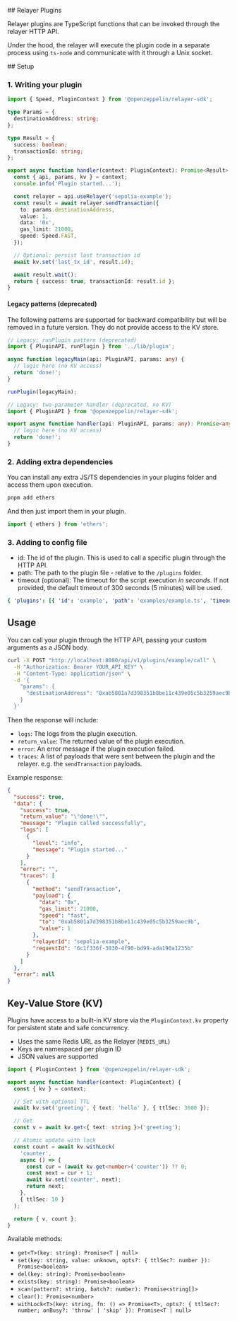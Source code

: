 ## Relayer Plugins

Relayer plugins are TypeScript functions that can be invoked through the relayer HTTP API.

Under the hood, the relayer will execute the plugin code in a separate process using `ts-node` and communicate with it through a Unix socket.

## Setup

### 1. Writing your plugin

```typescript
import { Speed, PluginContext } from '@openzeppelin/relayer-sdk';

type Params = {
  destinationAddress: string;
};

type Result = {
  success: boolean;
  transactionId: string;
};

export async function handler(context: PluginContext): Promise<Result> {
  const { api, params, kv } = context;
  console.info('Plugin started...');

  const relayer = api.useRelayer('sepolia-example');
  const result = await relayer.sendTransaction({
    to: params.destinationAddress,
    value: 1,
    data: '0x',
    gas_limit: 21000,
    speed: Speed.FAST,
  });

  // Optional: persist last transaction id
  await kv.set('last_tx_id', result.id);

  await result.wait();
  return { success: true, transactionId: result.id };
}
```

#### Legacy patterns (deprecated)

The following patterns are supported for backward compatibility but will be removed in a future version. They do not provide access to the KV store.

```typescript
// Legacy: runPlugin pattern (deprecated)
import { PluginAPI, runPlugin } from '../lib/plugin';

async function legacyMain(api: PluginAPI, params: any) {
  // logic here (no KV access)
  return 'done!';
}

runPlugin(legacyMain);
```

```typescript
// Legacy: two-parameter handler (deprecated, no KV)
import { PluginAPI } from '@openzeppelin/relayer-sdk';

export async function handler(api: PluginAPI, params: any): Promise<any> {
  // logic here (no KV access)
  return 'done!';
}
```

### 2. Adding extra dependencies

You can install any extra JS/TS dependencies in your plugins folder and access them upon execution.

```bash
pnpm add ethers
```

And then just import them in your plugin.

```typescript
import { ethers } from 'ethers';
```

### 3. Adding to config file

- id: The id of the plugin. This is used to call a specific plugin through the HTTP API.
- path: The path to the plugin file - relative to the `/plugins` folder.
- timeout (optional): The timeout for the script execution _in seconds_. If not provided, the default timeout of 300 seconds (5 minutes) will be used.

```yaml
{ 'plugins': [{ 'id': 'example', 'path': 'examples/example.ts', 'timeout': 30 }] }
```

## Usage

You can call your plugin through the HTTP API, passing your custom arguments as a JSON body.

```bash
curl -X POST "http://localhost:8080/api/v1/plugins/example/call" \
  -H "Authorization: Bearer YOUR_API_KEY" \
  -H "Content-Type: application/json" \
  -d '{
    "params": {
      "destinationAddress": "0xab5801a7d398351b8be11c439e05c5b3259aec9b"
    }
  }'
```

Then the response will include:

- `logs`: The logs from the plugin execution.
- `return_value`: The returned value of the plugin execution.
- `error`: An error message if the plugin execution failed.
- `traces`: A list of payloads that were sent between the plugin and the relayer. e.g. the `sendTransaction` payloads.

Example response:

```json
{
  "success": true,
  "data": {
    "success": true,
    "return_value": "\"done!\"",
    "message": "Plugin called successfully",
    "logs": [
      {
        "level": "info",
        "message": "Plugin started..."
      }
    ],
    "error": "",
    "traces": [
      {
        "method": "sendTransaction",
        "payload": {
          "data": "0x",
          "gas_limit": 21000,
          "speed": "fast",
          "to": "0xab5801a7d398351b8be11c439e05c5b3259aec9b",
          "value": 1
        },
        "relayerId": "sepolia-example",
        "requestId": "6c1f336f-3030-4f90-bd99-ada190a1235b"
      }
    ]
  },
  "error": null
}
```

## Key-Value Store (KV)

Plugins have access to a built-in KV store via the `PluginContext.kv` property for persistent state and safe concurrency.

- Uses the same Redis URL as the Relayer (`REDIS_URL`)
- Keys are namespaced per plugin ID
- JSON values are supported

```typescript
import { PluginContext } from '@openzeppelin/relayer-sdk';

export async function handler(context: PluginContext) {
  const { kv } = context;

  // Set with optional TTL
  await kv.set('greeting', { text: 'hello' }, { ttlSec: 3600 });

  // Get
  const v = await kv.get<{ text: string }>('greeting');

  // Atomic update with lock
  const count = await kv.withLock(
    'counter',
    async () => {
      const cur = (await kv.get<number>('counter')) ?? 0;
      const next = cur + 1;
      await kv.set('counter', next);
      return next;
    },
    { ttlSec: 10 }
  );

  return { v, count };
}
```

Available methods:

- `get<T>(key: string): Promise<T | null>`
- `set(key: string, value: unknown, opts?: { ttlSec?: number }): Promise<boolean>`
- `del(key: string): Promise<boolean>`
- `exists(key: string): Promise<boolean>`
- `scan(pattern?: string, batch?: number): Promise<string[]>`
- `clear(): Promise<number>`
- `withLock<T>(key: string, fn: () => Promise<T>, opts?: { ttlSec?: number; onBusy?: 'throw' | 'skip' }): Promise<T | null>`
